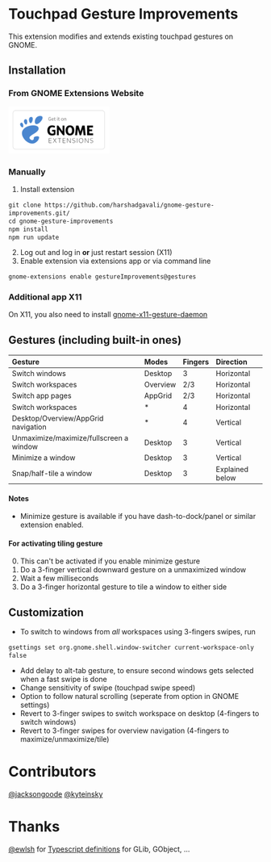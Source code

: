 # Touchpad Gesture Improvements

This extension modifies and extends existing touchpad gestures on GNOME.

## Installation
### From GNOME Extensions Website
<a href="https://extensions.gnome.org/extension/4245/gesture-improvements/">
<img src="https://github.com/andyholmes/gnome-shell-extensions-badge/raw/master/get-it-on-ego.svg" alt="Get it on EGO" width="200" />
</a>

### Manually
1. Install extension
```
git clone https://github.com/harshadgavali/gnome-gesture-improvements.git/
cd gnome-gesture-improvements
npm install
npm run update
```
2. Log out and log in **or** just restart session (X11)
3. Enable extension via extensions app or via command line
```
gnome-extensions enable gestureImprovements@gestures
```

### Additional app X11
On X11, you also need to install [gnome-x11-gesture-daemon](https://github.com/harshadgavali/gnome-x11-gesture-daemon)

## Gestures (including built-in ones)
| Gesture                                     | Modes    | Fingers | Direction       |
| :------------------------------------------ | :------- | :------ | :-------------- |
| Switch windows                              | Desktop  | 3       | Horizontal      |
| Switch workspaces                           | Overview | 2/3     | Horizontal      |
| Switch app pages                            | AppGrid  | 2/3     | Horizontal      |
| Switch workspaces                           | *        | 4       | Horizontal      |
| Desktop/Overview/AppGrid navigation         | *        | 4       | Vertical        |
| Unmaximize/maximize/fullscreen a window     | Desktop  | 3       | Vertical        |
| Minimize a window                           | Desktop  | 3       | Vertical        |
| Snap/half-tile a window                     | Desktop  | 3       | Explained below |

#### Notes
* Minimize gesture is available if you have dash-to-dock/panel or similar extension enabled.

#### For activating tiling gesture
0. This can't be activated if you enable minimize gesture
1. Do a 3-finger vertical downward gesture on a unmaximized window
2. Wait a few milliseconds
3. Do a 3-finger horizontal gesture to tile a window to either side


## Customization
* To switch to windows from *all* workspaces using 3-fingers swipes, run 
```
gsettings set org.gnome.shell.window-switcher current-workspace-only false
```

* Add delay to alt-tab gesture, to ensure second windows gets selected when a fast swipe is done
* Change sensitivity of swipe (touchpad swipe speed)
* Option to follow natural scrolling (seperate from option in GNOME settings)
* Revert to 3-finger swipes to switch workspace on desktop (4-fingers to switch windows)
* Revert to 3-finger swipes for overview navigation (4-fingers to maximize/unmaximize/tile)

# Contributors
[@jacksongoode](https://github.com/jacksongoode)
[@kyteinsky](https://github.com/kyteinsky)

# Thanks
[@ewlsh](https://gitlab.gnome.org/ewlsh) for [Typescript definitions](https://www.npmjs.com/package/@gi-types/glib) for GLib, GObject, ...
